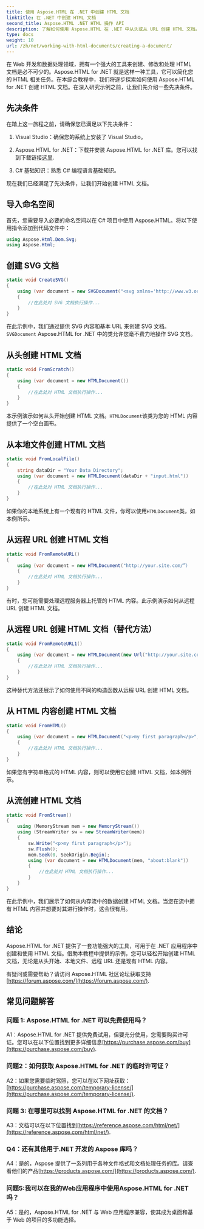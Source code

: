 ```yaml
---
title: 使用 Aspose.HTML 在 .NET 中创建 HTML 文档
linktitle: 在 .NET 中创建 HTML 文档
second_title: Aspose.HTML .NET HTML 操作 API
description: 了解如何使用 Aspose.HTML 在 .NET 中从头或从 URL 创建 HTML 文档。面向 Web 开发人员的综合教程。
type: docs
weight: 10
url: /zh/net/working-with-html-documents/creating-a-document/
---
```


在 Web 开发和数据处理领域，拥有一个强大的工具来创建、修改和处理 HTML 文档是必不可少的。Aspose.HTML for .NET 就是这样一种工具，它可以简化您的 HTML 相关任务。在本综合教程中，我们将逐步探索如何使用 Aspose.HTML for .NET 创建 HTML 文档。在深入研究示例之前，让我们先介绍一些先决条件。

## 先决条件

在踏上这一旅程之前，请确保您已满足以下先决条件：

1. Visual Studio：确保您的系统上安装了 Visual Studio。

2. Aspose.HTML for .NET：下载并安装 Aspose.HTML for .NET 库。您可以找到下载链接[这里](https://releases.aspose.com/html/net/).

3. C# 基础知识：熟悉 C# 编程语言基础知识。

现在我们已经满足了先决条件，让我们开始创建 HTML 文档。

## 导入命名空间

首先，您需要导入必要的命名空间以在 C# 项目中使用 Aspose.HTML。将以下使用指令添加到代码文件中：

```csharp
using Aspose.Html.Dom.Svg;
using Aspose.Html;
```

## 创建 SVG 文档

```csharp
static void CreateSVG()
{
    using (var document = new SVGDocument("<svg xmlns='http://www.w3.org/2000/svg'><circle cx='50' cy='50' r='40'/></svg>", "about:blank"))
    {
        //在此处对 SVG 文档执行操作...
    }
}
```

在此示例中，我们通过提供 SVG 内容和基本 URL 来创建 SVG 文档。`SVGDocument` Aspose.HTML for .NET 中的类允许您毫不费力地操作 SVG 文档。

## 从头创建 HTML 文档

```csharp
static void FromScratch()
{
    using (var document = new HTMLDocument())
    {
        //在此处对 HTML 文档执行操作...
    }
}
```

本示例演示如何从头开始创建 HTML 文档。`HTMLDocument`该类为您的 HTML 内容提供了一个空白画布。

## 从本地文件创建 HTML 文档

```csharp
static void FromLocalFile()
{
    string dataDir = "Your Data Directory";
    using (var document = new HTMLDocument(dataDir + "input.html"))
    {
        //在此处对 HTML 文档执行操作...
    }
}
```

如果你的本地系统上有一个现有的 HTML 文件，你可以使用`HTMLDocument`类，如本例所示。

## 从远程 URL 创建 HTML 文档

```csharp
static void FromRemoteURL()
{
    using (var document = new HTMLDocument("http://your.site.com/”）
    {
        //在此处对 HTML 文档执行操作...
    }
}
```

有时，您可能需要处理远程服务器上托管的 HTML 内容。此示例演示如何从远程 URL 创建 HTML 文档。

## 从远程 URL 创建 HTML 文档（替代方法）

```csharp
static void FromRemoteURL1()
{
    using (var document = new HTMLDocument(new Url("http://your.site.com/”））
    {
        //在此处对 HTML 文档执行操作...
    }
}
```

这种替代方法还展示了如何使用不同的构造函数从远程 URL 创建 HTML 文档。

## 从 HTML 内容创建 HTML 文档

```csharp
static void FromHTML()
{
    using (var document = new HTMLDocument("<p>my first paragraph</p>", "."))
    {
        //在此处对 HTML 文档执行操作...
    }
}
```

如果您有字符串格式的 HTML 内容，则可以使用它创建 HTML 文档，如本例所示。

## 从流创建 HTML 文档

```csharp
static void FromStream()
{
    using (MemoryStream mem = new MemoryStream())
    using (StreamWriter sw = new StreamWriter(mem))
    {
        sw.Write("<p>my first paragraph</p>");
        sw.Flush();
        mem.Seek(0, SeekOrigin.Begin);
        using (var document = new HTMLDocument(mem, "about:blank"))
        {
            //在此处对 HTML 文档执行操作...
        }
    }
}
```

在此示例中，我们展示了如何从内存流中的数据创建 HTML 文档。当您在流中拥有 HTML 内容并想要对其进行操作时，这会很有用。

## 结论

Aspose.HTML for .NET 提供了一套功能强大的工具，可用于在 .NET 应用程序中创建和使用 HTML 文档。借助本教程中提供的示例，您可以轻松开始创建 HTML 文档，无论是从头开始、本地文件、远程 URL 还是现有 HTML 内容。

有疑问或需要帮助？请访问 Aspose.HTML 社区论坛获取支持[https://forum.aspose.com/](https://forum.aspose.com/).

## 常见问题解答

### 问题 1: Aspose.HTML for .NET 可以免费使用吗？
 A1：Aspose.HTML for .NET 提供免费试用，但要充分使用，您需要购买许可证。您可以在以下位置找到更多详细信息[https://purchase.aspose.com/buy](https://purchase.aspose.com/buy).

### 问题2：如何获取 Aspose.HTML for .NET 的临时许可证？
 A2：如果您需要临时驾照，您可以在以下网址获取：[https://purchase.aspose.com/temporary-license/](https://purchase.aspose.com/temporary-license/).

### 问题 3: 在哪里可以找到 Aspose.HTML for .NET 的文档？
A3：文档可以在以下位置找到[https://reference.aspose.com/html/net/](https://reference.aspose.com/html/net/).

### Q4：还有其他用于.NET 开发的 Aspose 库吗？
 A4：是的，Aspose 提供了一系列用于各种文件格式和文档处理任务的库。请查看他们的产品[https://products.aspose.com/](https://products.aspose.com/).

### 问题5:我可以在我的Web应用程序中使用Aspose.HTML for .NET吗？
A5：是的，Aspose.HTML for .NET 与 Web 应用程序兼容，使其成为桌面和基于 Web 的项目的多功能选择。
